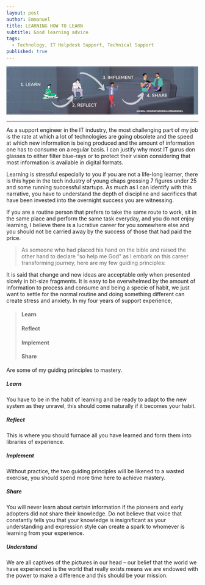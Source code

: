```yaml
---
layout: post
author: Emmanuel
title: LEARNING HOW TO LEARN
subtitle: Good learning advice
tags:
  - Technology, IT Helpdesk Support, Technical Support
published: true
---
```



![Learning how to learn](../img/learning.jpg "Learning guiding principle")

***



As a support engineer in the IT industry, the most challenging part of my job is the rate at which a lot of technologies are going obsolete and the speed at which new information is being produced and the amount of information one has to consume on a regular basis. I can justify why most IT gurus don glasses to either filter blue-rays or to protect their vision considering that most information is available in digital formats.

Learning is stressful especially to you if you are not a life-long learner, there is this hype in the tech industry of young chaps grossing 7 figures under 25 and some running successful startups. As much as I can identify with this narrative, you have to understand the depth of discipline and sacrifices that have been invested into the overnight success you are witnessing.

If you are a routine person that prefers to take the same route to work, sit in the same place and perform the same task everyday, and you do not enjoy learning, I believe there is a lucrative career for you somewhere else and you should not be carried away by the success of those that had paid the price.

> As someone who had placed his hand on the bible and raised the other hand to declare “so help me God" as I embark on this career transforming journey, here are my few guiding principles:

It is said that change and new ideas are acceptable only when presented slowly in bit-size fragments. It is easy to be overwhelmed by the amount of information to process and consume and being a specie of habit, we just want to settle for the normal routine and doing something different can create stress and anxiety. In my four years of support experience,

> #### Learn
> #### Reflect
> #### Implement
> #### Share

Are some of my guiding principles to mastery.

##### Learn
You have to be in the habit of learning and be ready to adapt to the new system as they unravel, this should come naturally if it becomes your habit.

##### Reflect
This is where you should furnace all you have learned and form them into libraries of experience.

##### Implement
Without practice, the two guiding principles will be likened to a wasted exercise, you should spend more time here to achieve mastery.

##### Share
You will never learn about certain information if the pioneers and early adopters did not share their knowledge. Do not believe that voice that constantly tells you that your knowledge is insignificant as your understanding and expression style can create a spark to whomever is learning from your experience.

##### Understand
We are all captives of the pictures in our head – our belief that the world we have experienced is the world that really exists means we are endowed with the power to make a difference and this should be your mission.

